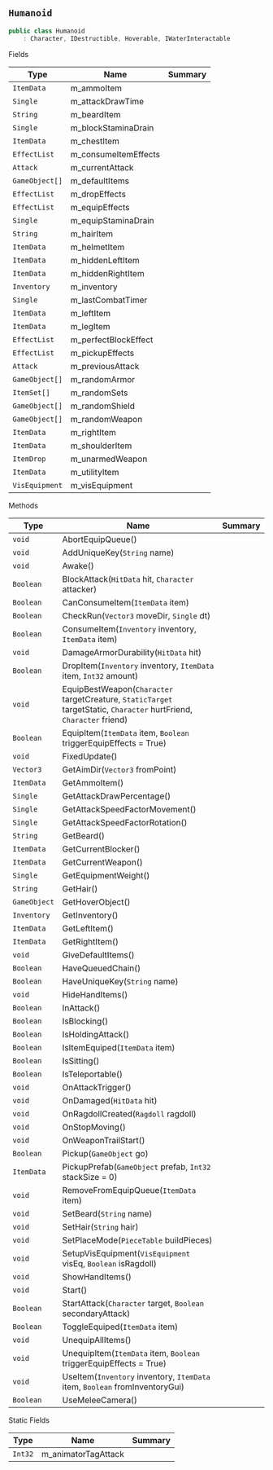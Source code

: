 ## `Humanoid`

```csharp
public class Humanoid
    : Character, IDestructible, Hoverable, IWaterInteractable

```

Fields

| Type | Name | Summary | 
| --- | --- | --- | 
| `ItemData` | m_ammoItem |  | 
| `Single` | m_attackDrawTime |  | 
| `String` | m_beardItem |  | 
| `Single` | m_blockStaminaDrain |  | 
| `ItemData` | m_chestItem |  | 
| `EffectList` | m_consumeItemEffects |  | 
| `Attack` | m_currentAttack |  | 
| `GameObject[]` | m_defaultItems |  | 
| `EffectList` | m_dropEffects |  | 
| `EffectList` | m_equipEffects |  | 
| `Single` | m_equipStaminaDrain |  | 
| `String` | m_hairItem |  | 
| `ItemData` | m_helmetItem |  | 
| `ItemData` | m_hiddenLeftItem |  | 
| `ItemData` | m_hiddenRightItem |  | 
| `Inventory` | m_inventory |  | 
| `Single` | m_lastCombatTimer |  | 
| `ItemData` | m_leftItem |  | 
| `ItemData` | m_legItem |  | 
| `EffectList` | m_perfectBlockEffect |  | 
| `EffectList` | m_pickupEffects |  | 
| `Attack` | m_previousAttack |  | 
| `GameObject[]` | m_randomArmor |  | 
| `ItemSet[]` | m_randomSets |  | 
| `GameObject[]` | m_randomShield |  | 
| `GameObject[]` | m_randomWeapon |  | 
| `ItemData` | m_rightItem |  | 
| `ItemData` | m_shoulderItem |  | 
| `ItemDrop` | m_unarmedWeapon |  | 
| `ItemData` | m_utilityItem |  | 
| `VisEquipment` | m_visEquipment |  | 


Methods

| Type | Name | Summary | 
| --- | --- | --- | 
| `void` | AbortEquipQueue() |  | 
| `void` | AddUniqueKey(`String` name) |  | 
| `void` | Awake() |  | 
| `Boolean` | BlockAttack(`HitData` hit, `Character` attacker) |  | 
| `Boolean` | CanConsumeItem(`ItemData` item) |  | 
| `Boolean` | CheckRun(`Vector3` moveDir, `Single` dt) |  | 
| `Boolean` | ConsumeItem(`Inventory` inventory, `ItemData` item) |  | 
| `void` | DamageArmorDurability(`HitData` hit) |  | 
| `Boolean` | DropItem(`Inventory` inventory, `ItemData` item, `Int32` amount) |  | 
| `void` | EquipBestWeapon(`Character` targetCreature, `StaticTarget` targetStatic, `Character` hurtFriend, `Character` friend) |  | 
| `Boolean` | EquipItem(`ItemData` item, `Boolean` triggerEquipEffects = True) |  | 
| `void` | FixedUpdate() |  | 
| `Vector3` | GetAimDir(`Vector3` fromPoint) |  | 
| `ItemData` | GetAmmoItem() |  | 
| `Single` | GetAttackDrawPercentage() |  | 
| `Single` | GetAttackSpeedFactorMovement() |  | 
| `Single` | GetAttackSpeedFactorRotation() |  | 
| `String` | GetBeard() |  | 
| `ItemData` | GetCurrentBlocker() |  | 
| `ItemData` | GetCurrentWeapon() |  | 
| `Single` | GetEquipmentWeight() |  | 
| `String` | GetHair() |  | 
| `GameObject` | GetHoverObject() |  | 
| `Inventory` | GetInventory() |  | 
| `ItemData` | GetLeftItem() |  | 
| `ItemData` | GetRightItem() |  | 
| `void` | GiveDefaultItems() |  | 
| `Boolean` | HaveQueuedChain() |  | 
| `Boolean` | HaveUniqueKey(`String` name) |  | 
| `void` | HideHandItems() |  | 
| `Boolean` | InAttack() |  | 
| `Boolean` | IsBlocking() |  | 
| `Boolean` | IsHoldingAttack() |  | 
| `Boolean` | IsItemEquiped(`ItemData` item) |  | 
| `Boolean` | IsSitting() |  | 
| `Boolean` | IsTeleportable() |  | 
| `void` | OnAttackTrigger() |  | 
| `void` | OnDamaged(`HitData` hit) |  | 
| `void` | OnRagdollCreated(`Ragdoll` ragdoll) |  | 
| `void` | OnStopMoving() |  | 
| `void` | OnWeaponTrailStart() |  | 
| `Boolean` | Pickup(`GameObject` go) |  | 
| `ItemData` | PickupPrefab(`GameObject` prefab, `Int32` stackSize = 0) |  | 
| `void` | RemoveFromEquipQueue(`ItemData` item) |  | 
| `void` | SetBeard(`String` name) |  | 
| `void` | SetHair(`String` hair) |  | 
| `void` | SetPlaceMode(`PieceTable` buildPieces) |  | 
| `void` | SetupVisEquipment(`VisEquipment` visEq, `Boolean` isRagdoll) |  | 
| `void` | ShowHandItems() |  | 
| `void` | Start() |  | 
| `Boolean` | StartAttack(`Character` target, `Boolean` secondaryAttack) |  | 
| `Boolean` | ToggleEquiped(`ItemData` item) |  | 
| `void` | UnequipAllItems() |  | 
| `void` | UnequipItem(`ItemData` item, `Boolean` triggerEquipEffects = True) |  | 
| `void` | UseItem(`Inventory` inventory, `ItemData` item, `Boolean` fromInventoryGui) |  | 
| `Boolean` | UseMeleeCamera() |  | 


Static Fields

| Type | Name | Summary | 
| --- | --- | --- | 
| `Int32` | m_animatorTagAttack |  | 



